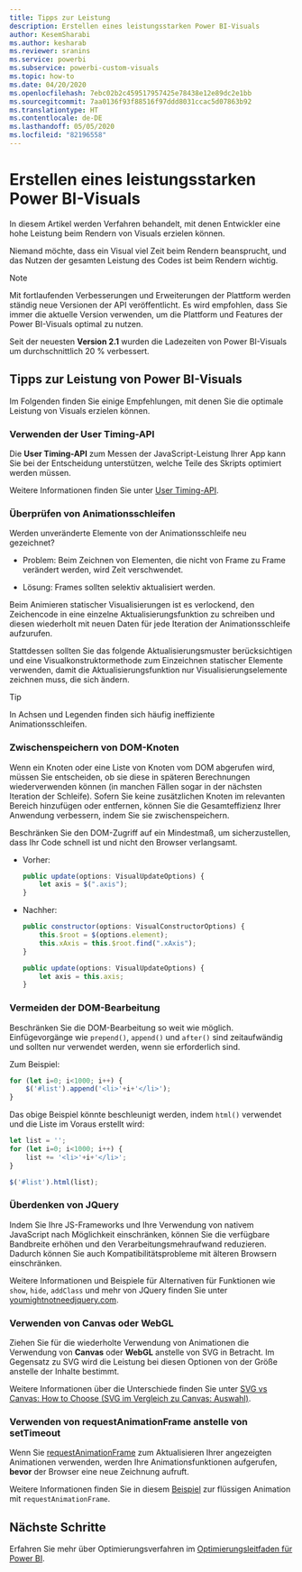 ```yaml
---
title: Tipps zur Leistung
description: Erstellen eines leistungsstarken Power BI-Visuals
author: KesemSharabi
ms.author: kesharab
ms.reviewer: sranins
ms.service: powerbi
ms.subservice: powerbi-custom-visuals
ms.topic: how-to
ms.date: 04/20/2020
ms.openlocfilehash: 7ebc02b2c459517957425e78438e12e89dc2e1bb
ms.sourcegitcommit: 7aa0136f93f88516f97ddd8031ccac5d07863b92
ms.translationtype: HT
ms.contentlocale: de-DE
ms.lasthandoff: 05/05/2020
ms.locfileid: "82196558"
---
```

# <a name="how-to-build-a-high-performance-power-bi-visual"></a>Erstellen eines leistungsstarken Power BI-Visuals
In diesem Artikel werden Verfahren behandelt, mit denen Entwickler eine hohe Leistung beim Rendern von Visuals erzielen können. 

Niemand möchte, dass ein Visual viel Zeit beim Rendern beansprucht, und das Nutzen der gesamten Leistung des Codes ist beim Rendern wichtig. 

> [!NOTE]
> Mit fortlaufenden Verbesserungen und Erweiterungen der Plattform werden ständig neue Versionen der API veröffentlicht. Es wird empfohlen, dass Sie immer die aktuelle Version verwenden, um die Plattform und Features der Power BI-Visuals optimal zu nutzen.
>
> Seit der neuesten **Version 2.1** wurden die Ladezeiten von Power BI-Visuals um durchschnittlich 20 % verbessert.

## <a name="power-bi-visual-performance-tips"></a>Tipps zur Leistung von Power BI-Visuals
Im Folgenden finden Sie einige Empfehlungen, mit denen Sie die optimale Leistung von Visuals erzielen können. 

### <a name="use-user-timing-api"></a>Verwenden der User Timing-API
Die **User Timing-API** zum Messen der JavaScript-Leistung Ihrer App kann Sie bei der Entscheidung unterstützen, welche Teile des Skripts optimiert werden müssen.

Weitere Informationen finden Sie unter [User Timing-API](https://msdn.microsoft.com/library/hh772738(v=vs.85).aspx).

### <a name="review-animation-loops"></a>Überprüfen von Animationsschleifen
Werden unveränderte Elemente von der Animationsschleife neu gezeichnet? 

 - Problem: Beim Zeichnen von Elementen, die nicht von Frame zu Frame verändert werden, wird Zeit verschwendet.

 - Lösung: Frames sollten selektiv aktualisiert werden. 
 
Beim Animieren statischer Visualisierungen ist es verlockend, den Zeichencode in eine einzelne Aktualisierungsfunktion zu schreiben und diesen wiederholt mit neuen Daten für jede Iteration der Animationsschleife aufzurufen.

Stattdessen sollten Sie das folgende Aktualisierungsmuster berücksichtigen und eine Visualkonstruktormethode zum Einzeichnen statischer Elemente verwenden, damit die Aktualisierungsfunktion nur Visualisierungselemente zeichnen muss, die sich ändern. 

   > [!TIP]
   > In Achsen und Legenden finden sich häufig ineffiziente Animationsschleifen.

### <a name="cache-dom-nodes"></a>Zwischenspeichern von DOM-Knoten 
Wenn ein Knoten oder eine Liste von Knoten vom DOM abgerufen wird, müssen Sie entscheiden, ob sie diese in späteren Berechnungen wiederverwenden können (in manchen Fällen sogar in der nächsten Iteration der Schleife). Sofern Sie keine zusätzlichen Knoten im relevanten Bereich hinzufügen oder entfernen, können Sie die Gesamteffizienz Ihrer Anwendung verbessern, indem Sie sie zwischenspeichern.

Beschränken Sie den DOM-Zugriff auf ein Mindestmaß, um sicherzustellen, dass Ihr Code schnell ist und nicht den Browser verlangsamt. 

- Vorher: 

   ```javascript
   public update(options: VisualUpdateOptions) { 
       let axis = $(".axis"); 
   }
   ```

- Nachher: 

   ```javascript
   public constructor(options: VisualConstructorOptions) { 
       this.$root = $(options.element); 
       this.xAxis = this.$root.find(".xAxis"); 
   } 
 
   public update(options: VisualUpdateOptions) { 
       let axis = this.axis; 
   }
   ```

### <a name="avoid-dom-manipulation"></a>Vermeiden der DOM-Bearbeitung 
Beschränken Sie die DOM-Bearbeitung so weit wie möglich.  Einfügevorgänge wie `prepend()`, `append()` und `after()` sind zeitaufwändig und sollten nur verwendet werden, wenn sie erforderlich sind.

Zum Beispiel:

  ```javascript
  for (let i=0; i<1000; i++) { 
      $('#list').append('<li>'+i+'</li>');
  }
  ```

Das obige Beispiel könnte beschleunigt werden, indem `html()` verwendet und die Liste im Voraus erstellt wird: 

  ```javascript
  let list = ''; 
  for (let i=0; i<1000; i++) { 
      list += '<li>'+i+'</li>'; 
  } 

  $('#list').html(list); 
  ```

### <a name="reconsider-jquery"></a>Überdenken von JQuery

Indem Sie Ihre JS-Frameworks und Ihre Verwendung von nativem JavaScript nach Möglichkeit einschränken, können Sie die verfügbare Bandbreite erhöhen und den Verarbeitungsmehraufwand reduzieren. Dadurch können Sie auch Kompatibilitätsprobleme mit älteren Browsern einschränken. 

Weitere Informationen und Beispiele für Alternativen für Funktionen wie `show`, `hide`, `addClass` und mehr von JQuery finden Sie unter [youmightnotneedjquery.com](http://youmightnotneedjquery.com/).  

### <a name="use-canvas-or-webgl"></a>Verwenden von Canvas oder WebGL 
Ziehen Sie für die wiederholte Verwendung von Animationen die Verwendung von **Canvas** oder **WebGL** anstelle von SVG in Betracht. Im Gegensatz zu SVG wird die Leistung bei diesen Optionen von der Größe anstelle der Inhalte bestimmt. 

Weitere Informationen über die Unterschiede finden Sie unter [SVG vs Canvas: How to Choose (SVG im Vergleich zu Canvas: Auswahl)](https://msdn.microsoft.com/library/gg193983(v=vs.85).aspx). 

### <a name="use-requestanimationframe-instead-of-settimeout"></a>Verwenden von requestAnimationFrame anstelle von setTimeout 
Wenn Sie [requestAnimationFrame](https://www.w3.org/TR/animation-timing/) zum Aktualisieren Ihrer angezeigten Animationen verwenden, werden Ihre Animationsfunktionen aufgerufen, **bevor** der Browser eine neue Zeichnung aufruft.

Weitere Informationen finden Sie in diesem [Beispiel](https://testdrive-archive.azurewebsites.net/Graphics/RequestAnimationFrame/Default.html) zur flüssigen Animation mit `requestAnimationFrame`.

## <a name="next-steps"></a>Nächste Schritte

Erfahren Sie mehr über Optimierungsverfahren im [Optimierungsleitfaden für Power BI](/power-bi/guidance/power-bi-optimization).
